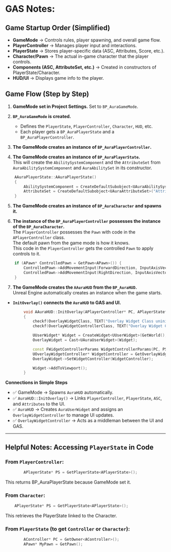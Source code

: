 # GAS Notes:

## Game Startup Order (Simplified)
- **GameMode** → Controls rules, player spawning, and overall game flow.
- **PlayerController** → Manages player input and interactions.
- **PlayerState** → Stores player-specific data (ASC, Attributes, Score, etc.).
- **Character/Pawn** → The actual in-game character that the player controls.
- **Components (ASC, AttributeSet, etc.)** → Created in constructors of PlayerState/Character.
- **HUD/UI** → Displays game info to the player.


## Game Flow (Step by Step)

1. **GameMode set in Project Settings.** Set to `BP_AuraGameMode`.

2. **`BP_AuraGameMode` is created.**
   - Defines the `PlayerState`, `PlayerController`, `Character`, `HUD`, etc.
   - Each player gets a `BP_AuraPlayerState` and a `BP_AuraPlayerController`.

3. **The GameMode creates an instance of `BP_AuraPlayerController`.**

4. **The GameMode creates an instance of `BP_AuraPlayerState`.**  
   This will create the `AbilitySystemComponent` and the `AttributeSet` from `AuraAbilitySystemComponent` and `AuraAbilitySet` in its constructor.
```cpp
	AAuraPlayerState::AAuraPlayerState()
	{
		AbilitySystemComponent = CreateDefaultSubobject<UAuraAbilitySystemComponent>("AbilitySystemComponent");
		AttributeSet = CreateDefaultSubobject<UAuraAttributeSet>("AttributeSet");
	}
```

5. **The GameMode creates an instance of `BP_AuraCharacter` and spawns it.**

6. **The instance of the `BP_AuraPlayerController` possesses the instance of the `BP_AuraCharacter`.**  
The `PlayerController` possesses the `Pawn` with code in the `APlayerController` class.  
The default pawn from the game mode is how it knows.  
This code in the `PlayerController` gets the controlled `Pawn` to apply controls to it.
```cpp	
	if (APawn* ControlledPawn = GetPawn<APawn>()) {
		ControlledPawn->AddMovementInput(ForwardDirection, InputAxisVector.Y);
		ControlledPawn->AddMovementInput(RightDirection, InputAxisVector.X);
	}
```

7. **The GameMode creates the `AAuraHUD` from the `BP_AuraHUD`.**  
Unreal Engine automatically creates an instance when the game starts.

- **`InitOverlay()` connects the `AuraHUD` to GAS and UI.**
```cpp	
		void AAuraHUD::InitOverlay(APlayerController* PC, APlayerState* PS, UAbilitySystemComponent* ASC, UAttributeSet* AS)
		{		
			checkf(OverlayWidgetClass, TEXT("Overlay Widget Class uninitialized, please fill out BP_AuraHUD"));
			checkf(OverlayWidgetControllerClass, TEXT("Overlay Widget Controller Class uninitialized, please fill out BP_AuraHUD"));

			UUserWidget* Widget = CreateWidget<UUserWidget>(GetWorld(), OverlayWidgetClass);
			OverlayWidget = Cast<UAuraUserWidget>(Widget);

			const FWidgetControllerParams WidgetControllerParams(PC, PS, ASC, AS);
			UOverlayWidgetController* WidgetController = GetOverlayWidgetController(WidgetControllerParams);
			OverlayWidget->SetWidgetController(WidgetController);

			Widget->AddToViewport();
		}
```
**Connections in Simple Steps**
- ✅ GameMode → Spawns `AuraHUD` automatically.
- ✅ `AuraHUD::InitOverlay()` → Links `PlayerController`, `PlayerState`, `ASC`, and `Attributes` to the UI.
- ✅ `AuraHUD` → Creates `AuraUserWidget` and assigns an `OverlayWidgetController` to manage UI updates.
- ✅ `OverlayWidgetController` → Acts as a middleman between the UI and GAS.

---


## Helpful Notes: Accessing `PlayerState` in Code

### **From `PlayerController`:**
```cpp
		APlayerState* PS = GetPlayerState<APlayerState>();
```
This returns BP_AuraPlayerState because GameMode set it.
    
### **From `Character`:**
```cpp
    APlayerState* PS = GetPlayerState<APlayerState>();
```
This retrieves the PlayerState linked to the Character.

### **From `PlayerState` (to get `Controller` or `Character`):**
```cpp
		AController* PC = GetOwner<AController>();
		APawn* MyPawn = GetPawn();
```
